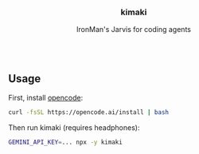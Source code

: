 <div align='center'>
    <br/>
    <br/>
    <h3>kimaki</h3>
    <p>IronMan's Jarvis for coding agents</p>
    <br/>
    <br/>
</div>

## Usage

First, install [opencode](https://github.com/sst/opencode):

```bash
curl -fsSL https://opencode.ai/install | bash
```

Then run kimaki (requires headphones):

```bash
GEMINI_API_KEY=... npx -y kimaki
```
